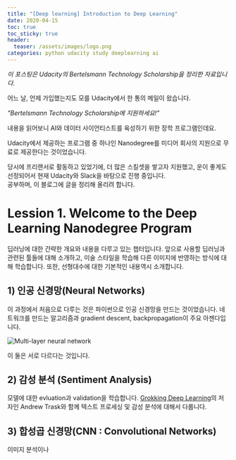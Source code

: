 ```yaml
---
title: "[Deep learning] Introduction to Deep Learning"
date: 2020-04-15
toc: true
toc_sticky: true
header:
  teaser: /assets/images/logo.png
categories: python udacity study deeplearning ai
---
```



*이 포스팅은 Udacity의 Bertelsmann Technology Scholarship을 정리한 자료입니다.*


어느 날, 언제 가입했는지도 모를 Udacity에서 한 통의 메일이 왔습니다. 

*"Bertelsmann Technology Scholarship에 지원하세요!"*

내용을 읽어보니 AI와 데이터 사이언티스트를 육성하기 위한 장학 프로그램인데요. 

Udacity에서 제공하는 프로그램 중 하나인 Nanodegree를 미디어 회사의 지원으로 무료로 제공한다는 것이었습니다.

당시에 프리랜서로 활동하고 있었기에, 더 많은 스킬셋을 쌓고자 지원했고, 
운이 좋게도 선정되어서 현재 Udacity와 Slack을 바탕으로 진행 중입니다.  
공부하며, 이 블로그에 글을 정리해 올리려 합니다.




# Lession 1. Welcome to the Deep Learning Nanodegree Program  

딥러닝에 대한 간략한 개요와 내용을 다루고 있는 챕터입니다. 
앞으로 사용할 딥러닝과 관련된 툴들에 대해 소개하고,
미술 스타일을 학습해 다른 이미지에 반영하는 방식에 대해 학습합니다.
또한, 선형대수에 대한 기본적인 내용역시 소개합니다.

## 1) 인공 신경망(Neural Networks)
 이 과정에서 처음으로 다루는 것은 파이썬으로 인공 신경망을 만드는 것이었습니다.
네트워크를 만드는 알고리즘과 gradient descent, backpropagation이 주요 아젠다입니다.

 ![Multi-layer neural network](https://drive.google.com/uc?id=1lxfaHcKolYaEtAvdLihrJR_jas4yGAnK)

이 둘은 서로 다르다는 것입니다.

## 2) 감성 분석 (Sentiment Analysis)     
모델에 대한 evluation과 validation을 학습합니다.
[Grokking Deep Learning](https://www.manning.com/books/grokking-deep-learning)의 저자인 Andrew Trask와
함께 텍스트 프로세싱 및 감성 분석에 대해서 다룹니다.

## 3) 합성곱 신경망(CNN : Convolutional Networks)
이미지 분석이나 